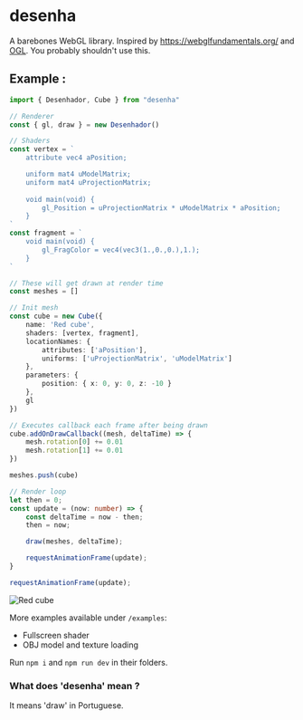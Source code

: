 # desenha
A barebones WebGL library. Inspired by https://webglfundamentals.org/ and [OGL](https://github.com/oframe/ogl).
You probably shouldn't use this.

## Example :

```ts
import { Desenhador, Cube } from "desenha"

// Renderer
const { gl, draw } = new Desenhador()

// Shaders
const vertex = `
    attribute vec4 aPosition;

    uniform mat4 uModelMatrix;
    uniform mat4 uProjectionMatrix;
    
    void main(void) {
        gl_Position = uProjectionMatrix * uModelMatrix * aPosition;
    }
`
const fragment = `
    void main(void) {
        gl_FragColor = vec4(vec3(1.,0.,0.),1.);
    }
`

// These will get drawn at render time
const meshes = []

// Init mesh
const cube = new Cube({
    name: 'Red cube',
    shaders: [vertex, fragment],
    locationNames: {
        attributes: ['aPosition'],
        uniforms: ['uProjectionMatrix', 'uModelMatrix']
    },
    parameters: {
        position: { x: 0, y: 0, z: -10 }
    },
    gl
})

// Executes callback each frame after being drawn
cube.addOnDrawCallback((mesh, deltaTime) => {
    mesh.rotation[0] += 0.01
    mesh.rotation[1] += 0.01
})

meshes.push(cube)

// Render loop
let then = 0;
const update = (now: number) => {
    const deltaTime = now - then;
    then = now;

    draw(meshes, deltaTime);

    requestAnimationFrame(update);
}

requestAnimationFrame(update);
```

![Red cube](https://i.imgur.com/ZoJGlo6.png)

More examples available under `/examples`:
- Fullscreen shader
- OBJ model and texture loading

Run `npm i` and `npm run dev` in their folders.

### What does 'desenha' mean ?
It means 'draw' in Portuguese.
